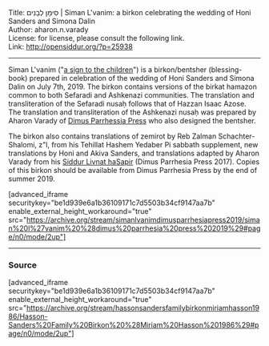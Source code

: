 <html>
<head></head>
<body>
Title: סִימָן לְבָנִים | Siman L'vanim: a birkon celebrating the wedding of Honi Sanders and Simona Dalin<br />
Author: aharon.n.varady<br />
License: for license, please consult the following link.<br />
Link: <a href="http://opensiddur.org/?p=25938">http://opensiddur.org/?p=25938</a>
<p />
<hr />

Siman L'vanim ("<a href="https://library.yctorah.org/2016/09/how-far-can-the-apple-land-from-the-tree/">a sign to the children</a>") is a birkon/bentsher (blessing-book) prepared in celebration of the wedding of Honi Sanders and Simona Dalin on July 7th, 2019. The birkon contains versions of the birkat hamazon common to both Sefaradi and Ashkenazi communities. The translation and transliteration of the Sefaradi nusaḥ follows that of Hazzan Isaac Azose. The translation and transliteration of the Ashkenazi nusaḥ was prepared by Aharon Varady of <a href="https://dimus.parrhesia.press">Dimus Parrhessia Press</a> who also designed the bentsher.

The birkon also contains translations of zemirot by Reb Zalman Schachter-Shalomi, z"l, from his Tehillat Hashem Yedaber Pi sabbath supplement, new translations by Honi and Akiva Sanders, and translations adapted by Aharon Varady from his <a href="https://opensiddur.org/compilations/shabbat-siddur/siddur-livnat-hasapir-lkabbalat-shabbat-friday-night-siddur/">Siddur Livnat haSapir</a> (Dimus Parrhesia Press 2017). Copies of this birkon should be available from Dimus Parrhesia Press by the end of summer 2019.

[advanced_iframe securitykey="be1d939e6a1b36109171c7d5503b34cf9147aa7b" enable_external_height_workaround="true" src="https://archive.org/stream/simanlvanimdimusparrhesiapress2019/siman%20l%27vanim%20%28dimus%20parrhesia%20press%202019%29#page/n0/mode/2up"]

<hr />

<h3>Source</h3>

[advanced_iframe securitykey="be1d939e6a1b36109171c7d5503b34cf9147aa7b" enable_external_height_workaround="true" src="https://archive.org/stream/hassonsandersfamilybirkonmiriamhasson1986/Hasson-Sanders%20Family%20Birkon%20%28Miriam%20Hasson%201986%29#page/n0/mode/2up"]
</body>
</html>